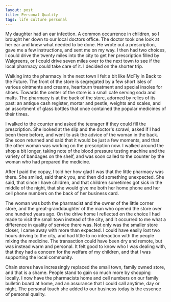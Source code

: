 ```yaml
---
layout: post
title: Personal Quality
tags: life culture personal
---
```


My daughter had an ear infection. A common occurrence in children, so I brought her down to our local doctors office. The doctor took one look at her ear and knew what needed to be done. He wrote out a prescription, gave me a few instructions, and sent me on my way. I then had two choices, I could drive the twenty miles into the city to get her prescription filled by Walgreens, or I could drive seven miles over to the next town to see if the local pharmacy could take care of it. I decided on the shorter trip.

Walking into the pharmacy in the next town I felt a bit like McFly in Back to the Future. The front of the store is segregated by a few short isles of various ointments and creams, heartburn treatment and special insoles for shoes. Towards the center of the store is a small cafe serving soda and malts. The pharmacy is at the back of the store, adorned by relics of its past: an antique cash register, mortar and pestle, weights and scales, and an assortment of glass bottles that once contained the popular medicines of their times.

I walked to the counter and asked the teenager if they could fill the prescription. She looked at the slip and the doctor's scrawl, asked if I had been there before, and went to ask the advice of the woman in the back. She soon returned and said that it would be just a few moments, and that the other woman was working on the prescription now. I walked around the shop a bit longer, taking note of the blood pressure testing machine and the variety of bandages on the shelf, and was soon called to the counter by the woman who had prepared the medicine. 

After I paid the copay, I told her how glad I was that the little pharmacy was there. She smiled, said thank you, and then did something unexpected. She said, that since I have children, and that children sometimes got sick in the middle of the night, that she would give me both her home phone and her cell phone numbers on the back of her business card. 

The woman was both the pharmacist and the owner of the little corner store, and the great-granddaughter of the man who opened the store over one hundred years ago. On the drive home I reflected on the choice I had made to visit the small town instead of the city, and it occurred to me what a difference in quality of service there was. Not only was the smaller store closer, I came away with more than expected. I could have easily lost two hours driving to the city, and had little to no interaction with the people mixing the medicine. The transaction could have been dry and remote, but was instead warm and personal. It felt good to know who I was dealing with, that they had a concern for the welfare of my children, and that I was supporting the local community.

Chain stores have increasingly replaced the small town, family owned store, and that is a shame. People stand to gain so much more by shopping locally. I now have the pharmacists home and cell numbers on our family bulletin board at home, and an assurance that I could call anytime, day or night. The personal touch she added to our business today is the essence of personal quality. 
